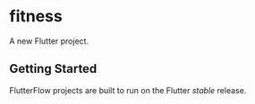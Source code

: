 # fitness

A new Flutter project.

## Getting Started

FlutterFlow projects are built to run on the Flutter _stable_ release.
